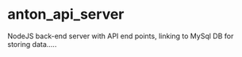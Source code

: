 # anton_api_server
NodeJS back-end server with API end points, linking to MySql DB for storing data.....
